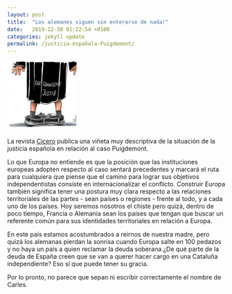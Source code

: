 ```yaml
---
layout: post
title:  "Los alemanes siguen sin enterarse de nada!"
date:   2019-12-30 01:22:54 +0100
categories: jekyll update
permalink: /justicia-española-Puigdemont/
---
```


<img src="../assets/images/2019/12/cicero.jpg" alt="Cicero">

La revista [Cicero](https://www.cicero.de/karikaturen/wie-sie-im-fall-puidgemont-da-steht?fbclid=IwAR3hdJ9b_AMNsgkH6oUge1jTShfD8j6ulWUWM6uhigY9o0CM5wN6rjK4Bbk) publica una viñeta muy descriptiva de la situación de la justicia española en relación al caso Puigdemont.

Lo que Europa no entiende es que la posición que las instituciones europeas adopten respecto al caso sentará precedentes y marcará el ruta para cualquiera que piense que el camino para lograr sus objetivos independentistas consiste en internacionalizar el conflicto. Construir Europa también significa tener una postura muy clara respecto a las relaciones territoriales de las partes - sean países o regiones - frente al todo, y a cada uno de los países. Hoy seremos nosotros el chiste pero quizá, dentro de poco tiempo, Francia o Alemania sean los países que tengan que buscar un referente común para sus identidades territoriales en relación a Europa.

En este país estamos acostumbrados a reírnos de nuestra madre, pero quizá los alemanas pierdan la sonrisa cuando Europa salte en 100 pedazos y no haya un país a quien reclamar la deuda soberana ¿De qué parte de la deuda de España creen que se van a querer hacer cargo en una Cataluña independiente? Eso sí que puede tener su gracia.

Por lo pronto, no parece que sepan ni escribir correctamente el nombre de Carles.
